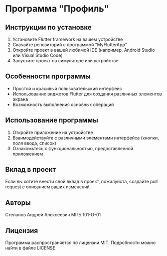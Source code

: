 # Программа "Профиль"


## Инструкции по установке

1. Установите Flutter framework на вашем устройстве
2. Скачайте репозиторий с программой "MyFlutterApp"
3. Откройте проект в вашей любимой IDE (например, Android Studio или Visual Studio Code)
4. Запустите проект на симуляторе или устройстве

## Особенности программы

- Простой и красивый пользовательский интерфейс
- Использование виджетов Flutter для создания различных элементов экрана
- Возможность выполнения основных операций

## Использование программы

1. Откройте приложение на устройстве
2. Взаимодействуйте с различными элементами интерфейса (кнопки, поля ввода, список)
3. Ознакомьтесь с функциональностью, предоставленной приложением

## Вклад в проект

Если вы хотите внести свой вклад в проект, пожалуйста, создайте pull request с описанием ваших изменений.

## Авторы

Степанов Андрей Алексеевич
МПБ 101-О-01

## Лицензия

Программа распространяется по лицензии MIT. Подробности можно найти в файле LICENSE.